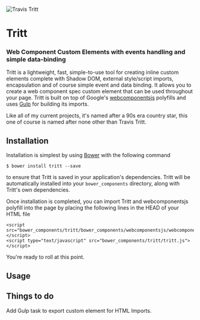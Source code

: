 ![Travis Tritt](http://celebratearkansasmagazine.com/wp-content/uploads/2011/07/travis-tritt.jpg) 

# Tritt

### Web Component Custom Elements with events handling and simple data-binding

Tritt is a lightweight, fast, simple-to-use tool for creating inline custom elements complete with Shadow DOM, external style/script imports, encapsulation and of course simple event and data binding.  It allows you to create a web component spec custom element that can be used throughout your page. Tritt is built on top of Google's [webcomponentsjs](https://www.github.com/webcomponents/webcomponentsjs) polyfills and uses [Gulp](http://gulpjs.com) for building its imports.

Like all of my current projects, it's named after a 90s era country star, this one of course is named after none other than Travis Tritt.

## Installation

Installation is simplest by using [Bower](http://www.bower.io) with the following command
	
	$ bower install tritt --save

to ensure that Tritt is saved in your application's dependencies.  Tritt will be automatically installed into your `bower_components` directory, along with Tritt's own dependencies.

Once installation is completed, you can import Tritt and webcomponentsjs polyfill into the page by placing the following lines in the HEAD of your HTML file

	<script src="bower_components/tritt/bower_components/webcomponentsjs/webcomponents.js"></script>
    <script type="text/javascript" src="bower_components/tritt/tritt.js"></script>

You're ready to roll at this point.

## Usage

## Things to do

Add Gulp task to export custom element for HTML Imports.